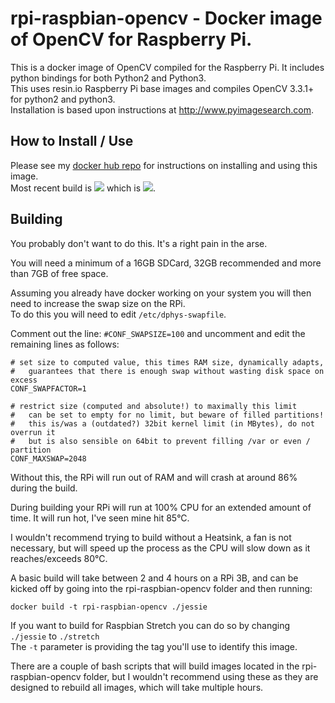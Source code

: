 # rpi-raspbian-opencv - Docker image of OpenCV for Raspberry Pi. #
This is a docker image of OpenCV compiled for the Raspberry Pi.  It includes python bindings for both Python2 and Python3.  
This uses resin.io Raspberry Pi base images and compiles OpenCV 3.3.1+ for python2 and python3.  
Installation is based upon instructions at http://www.pyimagesearch.com.



## How to Install / Use ##
Please see my [docker hub repo](https://hub.docker.com/r/sgtwilko/rpi-raspbian-opencv/) for instructions on installing and using this image.  
Most recent build is [![](https://images.microbadger.com/badges/version/sgtwilko/rpi-raspbian-opencv.svg)](https://microbadger.com/images/sgtwilko/rpi-raspbian-opencv "Get your own version badge on microbadger.com") which is [![](https://images.microbadger.com/badges/image/sgtwilko/rpi-raspbian-opencv.svg)](https://microbadger.com/images/sgtwilko/rpi-raspbian-opencv "Get your own image badge on microbadger.com").


## Building ##
You probably don't want to do this.  It's a right pain in the arse.

You will need a minimum of a 16GB SDCard, 32GB recommended and more than 7GB of free space.

Assuming you already have docker working on your system you will then need to increase the swap size on the RPi.  
To do this you will need to edit `/etc/dphys-swapfile`.

Comment out the line:
`#CONF_SWAPSIZE=100`
and uncomment and edit the remaining lines as follows:

	# set size to computed value, this times RAM size, dynamically adapts,
	#   guarantees that there is enough swap without wasting disk space on excess
	CONF_SWAPFACTOR=1
	
	# restrict size (computed and absolute!) to maximally this limit
	#   can be set to empty for no limit, but beware of filled partitions!
	#   this is/was a (outdated?) 32bit kernel limit (in MBytes), do not overrun it
	#   but is also sensible on 64bit to prevent filling /var or even / partition
	CONF_MAXSWAP=2048

Without this, the RPi will run out of RAM and will crash at around 86% during the build.

During building your RPi will run at 100% CPU for an extended amount of time.  It will run hot, I've seen mine hit 85°C.

I wouldn't recommend trying to build without a Heatsink, a fan is not necessary, but will speed up the process as the CPU will slow down as it reaches/exceeds 80°C.

A basic build will take between 2 and 4 hours on a RPi 3B, and can be kicked off by going into the rpi-raspbian-opencv folder and then running:

	docker build -t rpi-raspbian-opencv ./jessie

If you want to build for Raspbian Stretch you can do so by changing `./jessie` to `./stretch`  
The `-t` parameter is providing the tag you'll use to identify this image.

There are a couple of bash scripts that will build images located in the rpi-raspbian-opencv folder, but I wouldn't recommend using these as they are designed to rebuild all images, which will take multiple hours.

